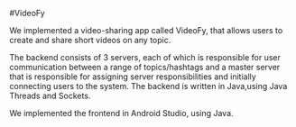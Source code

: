 #VideoFy

We implemented a video-sharing app called VideoFy, that allows users to
create and share short videos on any topic.

The backend consists of 3 servers, each of which is responsible for user 
communication between a range of topics/hashtags and a master server that 
is responsible for assigning server responsibilities and initially connecting 
users to the system. The backend is written in Java,using Java Threads and Sockets.

We implemented the frontend in Android Studio, using Java.
